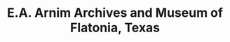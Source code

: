 ---
layout: repo
title: "E.A. Arnim Archives and Museum of Flatonia, Texas"
id: 16744
permalink: repos/16744/
---